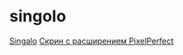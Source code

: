 # singolo
[Singalo](https://sklevzhic.github.io/singolo)
[Скрин c расширением PixelPerfect](https://github.com/sklevzhic/singolo/blob/master/%D0%91%D0%B5%D0%B7%20%D0%B8%D0%BC%D0%B5%D0%BD%D0%B8-1.jpg)

